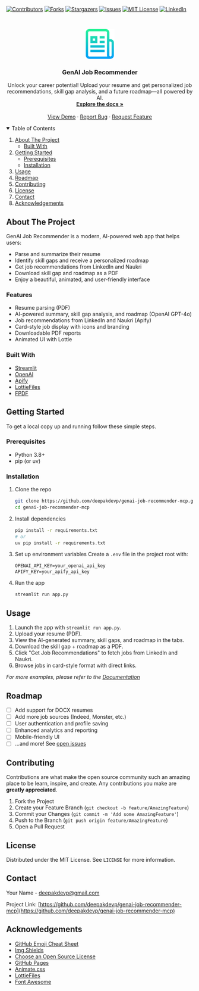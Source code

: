 <!-- PROJECT SHIELDS -->
[![Contributors][contributors-shield]][contributors-url]
[![Forks][forks-shield]][forks-url]
[![Stargazers][stars-shield]][stars-url]
[![Issues][issues-shield]][issues-url]
[![MIT License][license-shield]][license-url]
[![LinkedIn][linkedin-shield]][linkedin-url]

<!-- PROJECT LOGO -->
<br />
<p align="center">
  <a href="https://github.com/deepakdevp/genai-job-recommender-mcp">
    <img src="images/logo.png" alt="Logo" width="80" height="80">
  </a>

  <h3 align="center">GenAI Job Recommender</h3>

  <p align="center">
    Unlock your career potential! Upload your resume and get personalized job recommendations, skill gap analysis, and a future roadmap—all powered by AI.
    <br />
    <a href="#about-the-project"><strong>Explore the docs »</strong></a>
    <br />
    <br />
    <a href="#usage">View Demo</a>
    ·
    <a href="https://github.com/deepakdevp/genai-job-recommender-mcp/issues">Report Bug</a>
    ·
    <a href="https://github.com/deepakdevp/genai-job-recommender-mcp/issues">Request Feature</a>
  </p>
</p>

<!-- TABLE OF CONTENTS -->
<details open="open">
  <summary>Table of Contents</summary>
  <ol>
    <li>
      <a href="#about-the-project">About The Project</a>
      <ul>
        <li><a href="#built-with">Built With</a></li>
      </ul>
    </li>
    <li>
      <a href="#getting-started">Getting Started</a>
      <ul>
        <li><a href="#prerequisites">Prerequisites</a></li>
        <li><a href="#installation">Installation</a></li>
      </ul>
    </li>
    <li><a href="#usage">Usage</a></li>
    <li><a href="#roadmap">Roadmap</a></li>
    <li><a href="#contributing">Contributing</a></li>
    <li><a href="#license">License</a></li>
    <li><a href="#contact">Contact</a></li>
    <li><a href="#acknowledgements">Acknowledgements</a></li>
  </ol>
</details>

<!-- ABOUT THE PROJECT -->
## About The Project



GenAI Job Recommender is a modern, AI-powered web app that helps users:
- Parse and summarize their resume
- Identify skill gaps and receive a personalized roadmap
- Get job recommendations from LinkedIn and Naukri
- Download skill gap and roadmap as a PDF
- Enjoy a beautiful, animated, and user-friendly interface

### Features
* Resume parsing (PDF)
* AI-powered summary, skill gap analysis, and roadmap (OpenAI GPT-4o)
* Job recommendations from LinkedIn and Naukri (Apify)
* Card-style job display with icons and branding
* Downloadable PDF reports
* Animated UI with Lottie

### Built With
* [Streamlit](https://streamlit.io/)
* [OpenAI](https://openai.com/)
* [Apify](https://apify.com/)
* [LottieFiles](https://lottiefiles.com/)
* [FPDF](https://pyfpdf.github.io/)

<!-- GETTING STARTED -->
## Getting Started

To get a local copy up and running follow these simple steps.

### Prerequisites
* Python 3.8+
* pip (or uv)

### Installation
1. Clone the repo
   ```sh
   git clone https://github.com/deepakdevp/genai-job-recommender-mcp.git
   cd genai-job-recommender-mcp
   ```
2. Install dependencies
   ```sh
   pip install -r requirements.txt
   # or
   uv pip install -r requirements.txt
   ```
3. Set up environment variables
   Create a `.env` file in the project root with:
   ```env
   OPENAI_API_KEY=your_openai_api_key
   APIFY_KEY=your_apify_api_key
   ```
4. Run the app
   ```sh
   streamlit run app.py
   ```

<!-- USAGE EXAMPLES -->
## Usage

1. Launch the app with `streamlit run app.py`.
2. Upload your resume (PDF).
3. View the AI-generated summary, skill gaps, and roadmap in the tabs.
4. Download the skill gap + roadmap as a PDF.
5. Click "Get Job Recommendations" to fetch jobs from LinkedIn and Naukri.
6. Browse jobs in card-style format with direct links.

_For more examples, please refer to the [Documentation](#)_

<!-- ROADMAP -->
## Roadmap
- [ ] Add support for DOCX resumes
- [ ] Add more job sources (Indeed, Monster, etc.)
- [ ] User authentication and profile saving
- [ ] Enhanced analytics and reporting
- [ ] Mobile-friendly UI
- [ ] ...and more! See [open issues](https://github.com/deepakdevp/genai-job-recommender-mcp/issues)

<!-- CONTRIBUTING -->
## Contributing
Contributions are what make the open source community such an amazing place to be learn, inspire, and create. Any contributions you make are **greatly appreciated**.

1. Fork the Project
2. Create your Feature Branch (`git checkout -b feature/AmazingFeature`)
3. Commit your Changes (`git commit -m 'Add some AmazingFeature'`)
4. Push to the Branch (`git push origin feature/AmazingFeature`)
5. Open a Pull Request

<!-- LICENSE -->
## License
Distributed under the MIT License. See `LICENSE` for more information.

<!-- CONTACT -->
## Contact
Your Name -  deepakdevp@gmail.com

Project Link: [https://github.com/deepakdevp/genai-job-recommender-mcp](https://github.com/deepakdevp/genai-job-recommender-mcp)

<!-- ACKNOWLEDGEMENTS -->
## Acknowledgements
* [GitHub Emoji Cheat Sheet](https://www.webpagefx.com/tools/emoji-cheat-sheet)
* [Img Shields](https://shields.io)
* [Choose an Open Source License](https://choosealicense.com)
* [GitHub Pages](https://pages.github.com)
* [Animate.css](https://daneden.github.io/animate.css)
* [LottieFiles](https://lottiefiles.com/)
* [Font Awesome](https://fontawesome.com)

<!-- MARKDOWN LINKS & IMAGES -->
[contributors-shield]: https://img.shields.io/github/contributors/deepakdevp/genai-job-recommender-mcp.svg?style=for-the-badge
[contributors-url]: https://github.com/deepakdevp/genai-job-recommender-mcp/graphs/contributors
[forks-shield]: https://img.shields.io/github/forks/deepakdevp/genai-job-recommender-mcp.svg?style=for-the-badge
[forks-url]: https://github.com/deepakdevp/genai-job-recommender-mcp/network/members
[stars-shield]: https://img.shields.io/github/stars/deepakdevp/genai-job-recommender-mcp.svg?style=for-the-badge
[stars-url]: https://github.com/deepakdevp/genai-job-recommender-mcp/stargazers
[issues-shield]: https://img.shields.io/github/issues/deepakdevp/genai-job-recommender-mcp.svg?style=for-the-badge
[issues-url]: https://github.com/deepakdevp/genai-job-recommender-mcp/issues
[license-shield]: https://img.shields.io/github/license/deepakdevp/genai-job-recommender-mcp.svg?style=for-the-badge
[license-url]: https://github.com/deepakdevp/genai-job-recommender-mcp/blob/main/LICENSE
[linkedin-shield]: https://img.shields.io/badge/-LinkedIn-black.svg?style=for-the-badge&logo=linkedin&colorB=555
[linkedin-url]: https://www.linkedin.com/in/deepak-dev-panwar-166187135/
[product-screenshot]: images/screenshot.png
